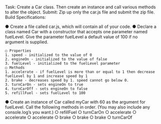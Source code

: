 Task: Create a Car class. Then create an instance and call various methods to alter the object.
Submit: Zip up only the car.js file and submit the zip file.
Build Specifications:

● Create a file called car.js, which will contain all of your code.
● Declare a class named Car with a constructor that accepts one parameter named
fuelLevel. Give the parameter fuelLevel a default value of 100 if no argument is
supplied.

    ○ Properties
    1. speed - initialized to the value of 0
    2. engineOn - initialized to the value of false
    3. fuelLevel - initialized to the fuelLevel parameter
    ○ Methods
    1. accelerate - if fuelLevel is more than or equal to 1 then decrease
    fuelLevel by 1 and increase speed by 1
    2. brake - decreases speed by 1. speed cannot go below 0.
    3. turnCarOn - sets engineOn to true
    4. turnCarOff - sets engineOn to false
    5. refillFuel - sets fuelLevel to 100
    
● Create an instance of Car called myCar with 60 as the argument for fuelLevel. Call the
following methods in order. (You may also include any console.log’s you want.)
○ refillFuel
○ turnCarOn
○ accelerate
○ accelerate
○ accelerate
○ brake
○ brake
○ brake
○ turnCarOf